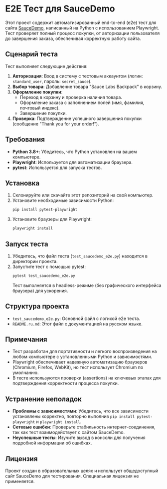 # E2E Тест для SauceDemo

Этот проект содержит автоматизированный end-to-end (e2e) тест для сайта [SauceDemo](https://www.saucedemo.com/), написанный на Python с использованием Playwright. Тест проверяет полный процесс покупки, от авторизации пользователя до завершения заказа, обеспечивая корректную работу сайта.

## Сценарий теста
Тест выполняет следующие действия:
1. **Авторизация**: Вход в систему с тестовым аккаунтом (логин: `standard_user`, пароль: `secret_sauce`).
2. **Выбор товара**: Добавление товара "Sauce Labs Backpack" в корзину.
3. **Оформление покупки**:
   - Переход в корзину и проверка наличия товара.
   - Оформление заказа с заполнением полей (имя, фамилия, почтовый индекс).
   - Завершение покупки.
4. **Проверка**: Подтверждение успешного завершения покупки (сообщение "Thank you for your order!").

## Требования
- **Python 3.8+**: Убедитесь, что Python установлен на вашем компьютере.
- **Playwright**: Используется для автоматизации браузера.
- **pytest**: Используется для запуска тестов.

## Установка
1. Склонируйте или скачайте этот репозиторий на свой компьютер.
2. Установите необходимые зависимости Python:
   ```bash
   pip install pytest-playwright
   ```
3. Установите браузеры для Playwright:
   ```bash
   playwright install
   ```

## Запуск теста
1. Убедитесь, что файл теста (`test_saucedemo_e2e.py`) находится в директории проекта.
2. Запустите тест с помощью pytest:
   ```bash
   pytest test_saucedemo_e2e.py
   ```
   Тест выполняется в headless-режиме (без графического интерфейса браузера) для ускорения.

## Структура проекта
- `test_saucedemo_e2e.py`: Основной файл с логикой e2e теста.
- `README.ru.md`: Этот файл с документацией на русском языке.

## Примечания
- Тест разработан для портативности и легкого воспроизведения на любом компьютере с установленными Python и зависимостями.
- Playwright обеспечивает надежную автоматизацию браузеров (Chromium, Firefox, WebKit), но тест использует Chromium по умолчанию.
- В тесте используются проверки (assertions) на ключевых этапах для подтверждения корректности процесса покупки.

## Устранение неполадок
- **Проблемы с зависимостями**: Убедитесь, что все зависимости установлены корректно, повторно выполнив `pip install pytest-playwright` и `playwright install`.
- **Сетевые ошибки**: Проверьте стабильность интернет-соединения, так как тест взаимодействует с сайтом SauceDemo.
- **Неуспешные тесты**: Изучите вывод в консоли для получения подробной информации об ошибках.

## Лицензия
Проект создан в образовательных целях и использует общедоступный сайт SauceDemo для тестирования. Специальная лицензия не применяется.
